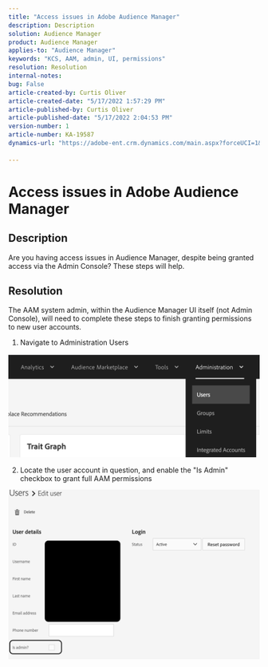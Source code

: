 ```yaml
---
title: "Access issues in Adobe Audience Manager"
description: Description
solution: Audience Manager
product: Audience Manager
applies-to: "Audience Manager"
keywords: "KCS, AAM, admin, UI, permissions"
resolution: Resolution
internal-notes: 
bug: False
article-created-by: Curtis Oliver
article-created-date: "5/17/2022 1:57:29 PM"
article-published-by: Curtis Oliver
article-published-date: "5/17/2022 2:04:53 PM"
version-number: 1
article-number: KA-19587
dynamics-url: "https://adobe-ent.crm.dynamics.com/main.aspx?forceUCI=1&pagetype=entityrecord&etn=knowledgearticle&id=59682d46-e9d5-ec11-a7b5-000d3a37750e"

---
```

# Access issues in Adobe Audience Manager

## Description


Are you having access issues in Audience Manager, despite being granted access via the Admin Console? These steps will help.


## Resolution


The AAM system admin, within the Audience Manager UI itself (not Admin Console), will need to complete these steps to finish granting permissions to new user accounts.



1) Navigate to Administration  Users

 ![](assets/0c4ffacf-e9d5-ec11-a7b5-000d3a37750e.png)



2) Locate the user account in question, and enable the "Is Admin" checkbox to grant full AAM permissions

 ![](assets/07c16ce8-e9d5-ec11-a7b5-000d3a37750e.png)
